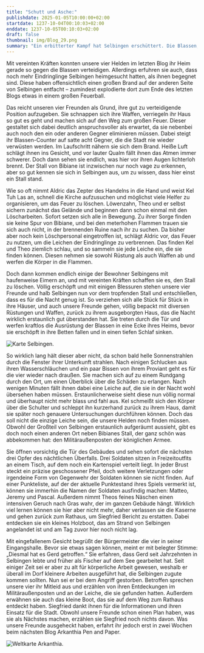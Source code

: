 ```yaml
---
title: "Schutt und Asche:"
publishdate: 2025-01-05T10:00:00+02:00
startdate: 1237-10-04T00:10:03+02:00
enddate: 1237-10-05T00:10:03+02:00
draft: false
thumbnail: img/Blog_29.png
summary: "Ein erbitterter Kampf hat Selbingen erschüttert. Die Blassen, unheimliche Plünderer aus den Schatten, hatten zugeschlagen und den Ort in Angst und Schrecken versetzt. Doch unsere Helden kämpften mit Mut und all ihrer Kraft um Selbingen zu schützen. Ihr Einsatz rettete den Ort vor dem Untergang – doch der Sieg hatte seinen Preis. Wen Selbingen zu betrauern hat und welche Verluste die Gemeinschaft erschüttern, erfahrt ihr hier:"
---
```


Mit vereinten Kräften konnten unsere vier Helden im letzten Blog ihr Heim gerade so gegen die Blassen verteidigen. Allerdings erfuhren sie auch, dass noch mehr Eindringlinge Selbingen heimgesucht hatten, als ihnen begegnet sind. Diese haben offensichtlich einen großen Brand auf der anderen Seite von Selbingen entfacht – zumindest explodierte dort zum Ende des letzten Blogs etwas in einem großen Feuerball.

Das reicht unseren vier Freunden als Grund, ihre gut zu verteidigende Position aufzugeben. Sie schnappen sich ihre Waffen, verriegeln ihr Haus so gut es geht und machen sich auf den Weg zum großen Feuer. Dieser gestaltet sich dabei deutlich anspruchsvoller als erwartet, da sie nebenbei auch noch den ein oder anderen Gegner eliminieren müssen. Dabei steigt ihr Blassen-Counter auf satte acht Gegner, die die Stadt nie wieder verwüsten werden. Im Laufschritt nähern sie sich dem Brand. Heiße Luft schlägt ihnen ins Gesicht, und vor lauter Qualm fällt ihnen das Atmen immer schwerer. Doch dann sehen sie endlich, was hier vor ihren Augen lichterloh brennt. Der Stall von Bibiane ist inzwischen nur noch vage zu erkennen, aber so gut kennen sie sich in Selbingen aus, um zu wissen, dass hier einst ein Stall stand.

Wie so oft nimmt Aldric das Zepter des Handelns in die Hand und weist Kel Tuh Las an, schnell die Kirche aufzusuchen und möglichst viele Helfer zu organisieren, um das Feuer zu löschen. Löwenzahn, Theo und er selbst sichern zunächst das Gelände und beginnen dann schon einmal mit den Löscharbeiten. Sofort setzen sich alle in Bewegung. Zu ihrer Sorge finden sie keine Spur von Bibiane, und bei den meterhohen Flammen trauen sie sich auch nicht, in der brennenden Ruine nach ihr zu suchen. Da bisher aber noch kein Löschpersonal eingetroffen ist, schlägt Aldric vor, das Feuer zu nutzen, um die Leichen der Eindringlinge zu verbrennen. Das finden Kel und Theo ziemlich schlau, und so sammeln sie jede Leiche ein, die sie finden können. Diesen nehmen sie sowohl Rüstung als auch Waffen ab und werfen die Körper in die Flammen.

Doch dann kommen endlich einige der Bewohner Selbingens mit haufenweise Eimern an, und mit vereinten Kräften schaffen sie es, den Stall zu löschen. Völlig erschöpft und mit einigen Blessuren stehen unsere vier Freunde und halb Selbingen nun vor dem tropfenden Stall und entschließen, dass es für die Nacht genug ist. So verziehen sich alle Stück für Stück in ihre Häuser, und auch unsere Freunde gehen, völlig bepackt mit diversen Rüstungen und Waffen, zurück zu ihrem ausgeborgten Haus, das die Nacht wirklich erstaunlich gut überstanden hat. Sie treten durch die Tür und werfen kraftlos die Ausrüstung der Blassen in eine Ecke ihres Heims, bevor sie erschöpft in ihre Betten fallen und in einen tiefen Schlaf sinken.

<div class="img-max center">
  <img class="img-fluid" title="Karte Selbingen" alt="Karte Selbingen." src="/img/selbingen.jpg" />
</div>

So wirklich lang hält dieser aber nicht, da schon bald helle Sonnenstrahlen durch die Fenster ihrer Unterkunft strahlen. Nach einigen Schlucken aus ihren Wasserschläuchen und ein paar Bissen von ihrem Proviant geht es für die vier wieder nach draußen. Sie machen sich auf zu einem Rundgang durch den Ort, um einen Überblick über die Schäden zu erlangen. Nach wenigen Minuten fällt ihnen dabei eine Leiche auf, die sie in der Nacht wohl übersehen haben müssen. Erstaunlicherweise sieht diese nun völlig normal und überhaupt nicht mehr blass und fahl aus. Kel schmeißt sich den Körper über die Schulter und schleppt ihn kurzerhand zurück zu ihrem Haus, damit sie später noch genauere Untersuchungen durchführen können. Doch das soll nicht die einzige Leiche sein, die unsere Helden noch finden müssen. Obwohl der Großteil von Selbingen erstaunlich aufgeräumt aussieht, gibt es doch noch einen anderen Ort neben Bibianes Stall, der ganz schön was abbekommen hat: den Militäraußenposten der königlichen Armee.

Sie öffnen vorsichtig die Tür des Gebäudes und sehen sofort die nächsten drei Opfer des nächtlichen Überfalls. Drei Soldaten sitzen in Freizeitoutfits an einem Tisch, auf dem noch ein Kartenspiel verteilt liegt. In jeder Brust steckt ein präzise geschossener Pfeil, doch weitere Verletzungen oder irgendeine Form von Gegenwehr der Soldaten können sie nicht finden. Auf einer Punkteliste, auf der der aktuelle Punktestand ihres Spiels vermerkt ist, können sie immerhin die Namen der Soldaten ausfindig machen: Matteo, Jeremy und Pascal. Außerdem nimmt Theos feines Näschen einen intensiven Geruch nach Gras wahr, der im ganzen Gebäude hängt. Wirklich viel lernen können sie hier aber nicht mehr, daher verlassen sie die Kaserne und gehen zurück zum Rathaus, um Siegfried Bericht zu erstatten. Dabei entdecken sie ein kleines Holzboot, das am Strand von Selbingen angelandet ist und am Tag zuvor hier noch nicht lag.

Mit eingefallenem Gesicht begrüßt der Bürgermeister die vier in seiner Eingangshalle. Bevor sie etwas sagen können, meint er mit belegter Stimme: „Diesmal hat es Gerd getroffen.“ Sie erfahren, dass Gerd seit Jahrzehnten in Selbingen lebte und früher als Fischer auf dem See gearbeitet hat. Seit einiger Zeit sei er aber zu alt für körperliche Arbeit gewesen, weshalb er überall im Dorf kleinere Arbeiten ausgeführt hat, die Selbingen zugute kommen sollten. Nun sei er bei dem Angriff gestorben. Betroffen sprechen unsere vier ihr Mitleid aus und erzählen von ihren Entdeckungen im Militäraußenposten und an der Leiche, die sie gefunden hatten. Außerdem erwähnen sie auch das kleine Boot, das sie auf dem Weg zum Rathaus entdeckt haben. Siegfried dankt ihnen für die Informationen und ihren Einsatz für die Stadt. Obwohl unsere Freunde schon einen Plan haben, was sie als Nächstes machen, erzählen sie Siegfried noch nichts davon. Was unsere Freunde ausgeheckt haben, erfahrt ihr jedoch erst in zwei Wochen beim nächsten Blog Arkanthia Pen and Paper.

<div class="img-max center">
  <img class="img-fluid" title="Weltkarte Arkanthia" alt="Weltkarte Arkanthia." src="/img/Arkanthia_Full_Map_Selbingen.jpg" />
</div>
